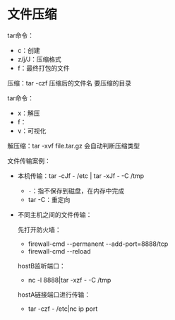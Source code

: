 # 文件压缩

tar命令：

- c：创建
- z/j/J：压缩格式
- f：最终打包的文件

压缩：tar -czf 压缩后的文件名 要压缩的目录

tar命令：

- x：解压
- f：
- v：可视化

解压缩：tar -xvf file.tar.gz  会自动判断压缩类型

文件传输案例：

- 本机传输：tar -cJf - /etc | tar -xJf  - -C /tmp 

  - `-`：指不保存到磁盘，在内存中完成
  - tar -C：重定向

- 不同主机之间的文件传输：

  先打开防火墙：

  - firewall-cmd --permanent --add-port=8888/tcp
  - firewall-cmd --reload

  hostB监听端口：

  - nc -l 8888|tar -xzf - -C /tmp

  hostA链接端口进行传输：

  - tar -czf - /etc|nc ip port